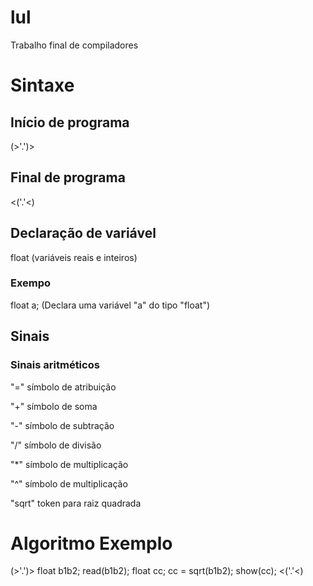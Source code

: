 # lul
Trabalho final de compiladores

# Sintaxe
## Início de programa
(>'.')>

## Final de programa
<('.'<)

## Declaração de variável
float (variáveis reais e inteiros)

### Exempo
float a; (Declara uma variável "a" do tipo "float")

## Sinais
### Sinais aritméticos

"=" símbolo de atribuição

"+" símbolo de soma

"-" símbolo de subtração

"/" símbolo de divisão

"*" símbolo de multiplicação

"^" símbolo de multiplicação

"sqrt" token para raiz quadrada

### 

# Algoritmo Exemplo

(>'.')>
    float b1b2;
    read(b1b2);
    float cc;
    cc = sqrt(b1b2);
    show(cc);
<('.'<)
